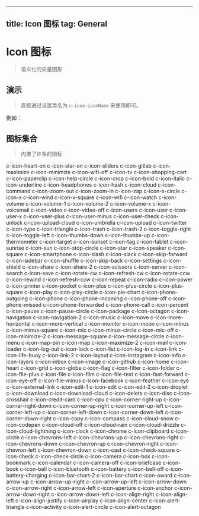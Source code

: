 <script setup>
import demo1 from './doc/demo1.vue';
import demoblock from '@example/views/demoblock.vue';
</script>

---
title: Icon 图标
tag: General
---

# Icon 图标

> 语义化的矢量图形

## 演示

> 直接通过设置类名为 `c-icon-iconName` 来使用即可。

例如：

  <demo1/>

<demoblock compname="icon" demoname="demo1" />


## 图标集合

> 内置了许多的图标

<c-row class="icon-list">
  <c-col :xs="24" :sm="12" :md="8" :lg="4">
    <i class="c-icon-heart-on"></i>
    <span class="icon-name">c-icon-heart-on</span>
   </c-col>
   <c-col :xs="24" :sm="12" :md="8" :lg="4">
    <i class="c-icon-star-on"></i>
    <span class="icon-name">c-icon-star-on</span>
   </c-col>
   <c-col :xs="24" :sm="12" :md="8" :lg="4">
    <i class="c-icon-sliders"></i>
    <span class="icon-name">c-icon-sliders</span>
   </c-col>
   <c-col :xs="24" :sm="12" :md="8" :lg="4">
    <i class="c-icon-gitlab"></i>
    <span class="icon-name">c-icon-gitlab</span>
   </c-col>
   <c-col :xs="24" :sm="12" :md="8" :lg="4">
    <i class="c-icon-maximize"></i>
    <span class="icon-name">c-icon-maximize</span>
   </c-col>
   <c-col :xs="24" :sm="12" :md="8" :lg="4">
    <i class="c-icon-minimize"></i>
    <span class="icon-name">c-icon-minimize</span>
   </c-col>
   <c-col :xs="24" :sm="12" :md="8" :lg="4">
    <i class="c-icon-wifi-off"></i>
    <span class="icon-name">c-icon-wifi-off</span>
   </c-col>
   <c-col :xs="24" :sm="12" :md="8" :lg="4">
    <i class="c-icon-tv"></i>
    <span class="icon-name">c-icon-tv</span>
   </c-col>
   <c-col :xs="24" :sm="12" :md="8" :lg="4">
    <i class="c-icon-shopping-cart"></i>
    <span class="icon-name">c-icon-shopping-cart</span>
   </c-col>
   <c-col :xs="24" :sm="12" :md="8" :lg="4">
    <i class="c-icon-paperclip"></i>
    <span class="icon-name">c-icon-paperclip</span>
   </c-col>
   <c-col :xs="24" :sm="12" :md="8" :lg="4">
    <i class="c-icon-help-circle"></i>
    <span class="icon-name">c-icon-help-circle</span>
   </c-col>
   <c-col :xs="24" :sm="12" :md="8" :lg="4">
    <i class="c-icon-crop"></i>
    <span class="icon-name">c-icon-crop</span>
   </c-col>
   <c-col :xs="24" :sm="12" :md="8" :lg="4">
    <i class="c-icon-bold"></i>
    <span class="icon-name">c-icon-bold</span>
   </c-col>
   <c-col :xs="24" :sm="12" :md="8" :lg="4">
    <i class="c-icon-italic"></i>
    <span class="icon-name">c-icon-italic</span>
   </c-col>
   <c-col :xs="24" :sm="12" :md="8" :lg="4">
    <i class="c-icon-underline"></i>
    <span class="icon-name">c-icon-underline</span>
   </c-col>
   <c-col :xs="24" :sm="12" :md="8" :lg="4">
    <i class="c-icon-headphones"></i>
    <span class="icon-name">c-icon-headphones</span>
   </c-col>
   <c-col :xs="24" :sm="12" :md="8" :lg="4">
    <i class="c-icon-hash"></i>
    <span class="icon-name">c-icon-hash</span>
   </c-col>
   <c-col :xs="24" :sm="12" :md="8" :lg="4">
    <i class="c-icon-cloud"></i>
    <span class="icon-name">c-icon-cloud</span>
   </c-col>
   <c-col :xs="24" :sm="12" :md="8" :lg="4">
    <i class="c-icon-command"></i>
    <span class="icon-name">c-icon-command</span>
   </c-col>
   <c-col :xs="24" :sm="12" :md="8" :lg="4">
    <i class="c-icon-zoom-out"></i>
    <span class="icon-name">c-icon-zoom-out</span>
   </c-col>
   <c-col :xs="24" :sm="12" :md="8" :lg="4">
    <i class="c-icon-zoom-in"></i>
    <span class="icon-name">c-icon-zoom-in</span>
   </c-col>
   <c-col :xs="24" :sm="12" :md="8" :lg="4">
    <i class="c-icon-zap"></i>
    <span class="icon-name">c-icon-zap</span>
   </c-col>
   <c-col :xs="24" :sm="12" :md="8" :lg="4">
    <i class="c-icon-x-circle"></i>
    <span class="icon-name">c-icon-x-circle</span>
   </c-col>
   <c-col :xs="24" :sm="12" :md="8" :lg="4">
    <i class="c-icon-x"></i>
    <span class="icon-name">c-icon-x</span>
   </c-col>
   <c-col :xs="24" :sm="12" :md="8" :lg="4">
    <i class="c-icon-wind"></i>
    <span class="icon-name">c-icon-wind</span>
   </c-col>
   <c-col :xs="24" :sm="12" :md="8" :lg="4">
    <i class="c-icon-x-square"></i>
    <span class="icon-name">c-icon-x-square</span>
   </c-col>
   <c-col :xs="24" :sm="12" :md="8" :lg="4">
    <i class="c-icon-wifi"></i>
    <span class="icon-name">c-icon-wifi</span>
   </c-col>
   <c-col :xs="24" :sm="12" :md="8" :lg="4">
    <i class="c-icon-watch"></i>
    <span class="icon-name">c-icon-watch</span>
   </c-col>
   <c-col :xs="24" :sm="12" :md="8" :lg="4">
    <i class="c-icon-volume"></i>
    <span class="icon-name">c-icon-volume</span>
   </c-col>
   <c-col :xs="24" :sm="12" :md="8" :lg="4">
    <i class="c-icon-volume-1"></i>
    <span class="icon-name">c-icon-volume-1</span>
   </c-col>
   <c-col :xs="24" :sm="12" :md="8" :lg="4">
    <i class="c-icon-volume-2"></i>
    <span class="icon-name">c-icon-volume-2</span>
   </c-col>
   <c-col :xs="24" :sm="12" :md="8" :lg="4">
    <i class="c-icon-volume-x"></i>
    <span class="icon-name">c-icon-volume-x</span>
   </c-col>
   <c-col :xs="24" :sm="12" :md="8" :lg="4">
    <i class="c-icon-voicemail"></i>
    <span class="icon-name">c-icon-voicemail</span>
   </c-col>
   <c-col :xs="24" :sm="12" :md="8" :lg="4">
    <i class="c-icon-video"></i>
    <span class="icon-name">c-icon-video</span>
   </c-col>
   <c-col :xs="24" :sm="12" :md="8" :lg="4">
    <i class="c-icon-video-off"></i>
    <span class="icon-name">c-icon-video-off</span>
   </c-col>
   <c-col :xs="24" :sm="12" :md="8" :lg="4">
    <i class="c-icon-users"></i>
    <span class="icon-name">c-icon-users</span>
   </c-col>
   <c-col :xs="24" :sm="12" :md="8" :lg="4">
    <i class="c-icon-user"></i>
    <span class="icon-name">c-icon-user</span>
   </c-col>
   <c-col :xs="24" :sm="12" :md="8" :lg="4">
    <i class="c-icon-user-x"></i>
    <span class="icon-name">c-icon-user-x</span>
   </c-col>
   <c-col :xs="24" :sm="12" :md="8" :lg="4">
    <i class="c-icon-user-plus"></i>
    <span class="icon-name">c-icon-user-plus</span>
   </c-col>
   <c-col :xs="24" :sm="12" :md="8" :lg="4">
    <i class="c-icon-user-minus"></i>
    <span class="icon-name">c-icon-user-minus</span>
   </c-col>
   <c-col :xs="24" :sm="12" :md="8" :lg="4">
    <i class="c-icon-user-check"></i>
    <span class="icon-name">c-icon-user-check</span>
   </c-col>
   <c-col :xs="24" :sm="12" :md="8" :lg="4">
    <i class="c-icon-unlock"></i>
    <span class="icon-name">c-icon-unlock</span>
   </c-col>
   <c-col :xs="24" :sm="12" :md="8" :lg="4">
    <i class="c-icon-upload-cloud"></i>
    <span class="icon-name">c-icon-upload-cloud</span>
   </c-col>
   <c-col :xs="24" :sm="12" :md="8" :lg="4">
    <i class="c-icon-umbrella"></i>
    <span class="icon-name">c-icon-umbrella</span>
   </c-col>
   <c-col :xs="24" :sm="12" :md="8" :lg="4">
    <i class="c-icon-upload"></i>
    <span class="icon-name">c-icon-upload</span>
   </c-col>
   <c-col :xs="24" :sm="12" :md="8" :lg="4">
    <i class="c-icon-twitter"></i>
    <span class="icon-name">c-icon-twitter</span>
   </c-col>
   <c-col :xs="24" :sm="12" :md="8" :lg="4">
    <i class="c-icon-type"></i>
    <span class="icon-name">c-icon-type</span>
   </c-col>
   <c-col :xs="24" :sm="12" :md="8" :lg="4">
    <i class="c-icon-triangle"></i>
    <span class="icon-name">c-icon-triangle</span>
   </c-col>
   <c-col :xs="24" :sm="12" :md="8" :lg="4">
    <i class="c-icon-trash"></i>
    <span class="icon-name">c-icon-trash</span>
   </c-col>
   <c-col :xs="24" :sm="12" :md="8" :lg="4">
    <i class="c-icon-trash-2"></i>
    <span class="icon-name">c-icon-trash-2</span>
   </c-col>
   <c-col :xs="24" :sm="12" :md="8" :lg="4">
    <i class="c-icon-toggle-right"></i>
    <span class="icon-name">c-icon-toggle-right</span>
   </c-col>
   <c-col :xs="24" :sm="12" :md="8" :lg="4">
    <i class="c-icon-toggle-left"></i>
    <span class="icon-name">c-icon-toggle-left</span>
   </c-col>
   <c-col :xs="24" :sm="12" :md="8" :lg="4">
    <i class="c-icon-thumbs-down"></i>
    <span class="icon-name">c-icon-thumbs-down</span>
   </c-col>
   <c-col :xs="24" :sm="12" :md="8" :lg="4">
    <i class="c-icon-thumbs-up"></i>
    <span class="icon-name">c-icon-thumbs-up</span>
   </c-col>
   <c-col :xs="24" :sm="12" :md="8" :lg="4">
    <i class="c-icon-thermometer"></i>
    <span class="icon-name">c-icon-thermometer</span>
   </c-col>
   <c-col :xs="24" :sm="12" :md="8" :lg="4">
    <i class="c-icon-target"></i>
    <span class="icon-name">c-icon-target</span>
   </c-col>
   <c-col :xs="24" :sm="12" :md="8" :lg="4">
    <i class="c-icon-sunset"></i>
    <span class="icon-name">c-icon-sunset</span>
   </c-col>
   <c-col :xs="24" :sm="12" :md="8" :lg="4">
    <i class="c-icon-tag"></i>
    <span class="icon-name">c-icon-tag</span>
   </c-col>
   <c-col :xs="24" :sm="12" :md="8" :lg="4">
    <i class="c-icon-tablet"></i>
    <span class="icon-name">c-icon-tablet</span>
   </c-col>
   <c-col :xs="24" :sm="12" :md="8" :lg="4">
    <i class="c-icon-sunrise"></i>
    <span class="icon-name">c-icon-sunrise</span>
   </c-col>
   <c-col :xs="24" :sm="12" :md="8" :lg="4">
    <i class="c-icon-sun"></i>
    <span class="icon-name">c-icon-sun</span>
   </c-col>
   <c-col :xs="24" :sm="12" :md="8" :lg="4">
    <i class="c-icon-stop-circle"></i>
    <span class="icon-name">c-icon-stop-circle</span>
   </c-col>
   <c-col :xs="24" :sm="12" :md="8" :lg="4">
    <i class="c-icon-star"></i>
    <span class="icon-name">c-icon-star</span>
   </c-col>
   <c-col :xs="24" :sm="12" :md="8" :lg="4">
    <i class="c-icon-speaker"></i>
    <span class="icon-name">c-icon-speaker</span>
   </c-col>
   <c-col :xs="24" :sm="12" :md="8" :lg="4">
    <i class="c-icon-square"></i>
    <span class="icon-name">c-icon-square</span>
   </c-col>
   <c-col :xs="24" :sm="12" :md="8" :lg="4">
    <i class="c-icon-smartphone"></i>
    <span class="icon-name">c-icon-smartphone</span>
   </c-col>
   <c-col :xs="24" :sm="12" :md="8" :lg="4">
    <i class="c-icon-slash"></i>
    <span class="icon-name">c-icon-slash</span>
   </c-col>
   <c-col :xs="24" :sm="12" :md="8" :lg="4">
    <i class="c-icon-slack"></i>
    <span class="icon-name">c-icon-slack</span>
   </c-col>
   <c-col :xs="24" :sm="12" :md="8" :lg="4">
    <i class="c-icon-skip-forward"></i>
    <span class="icon-name">c-icon-skip-forward</span>
   </c-col>
   <c-col :xs="24" :sm="12" :md="8" :lg="4">
    <i class="c-icon-sidebar"></i>
    <span class="icon-name">c-icon-sidebar</span>
   </c-col>
   <c-col :xs="24" :sm="12" :md="8" :lg="4">
    <i class="c-icon-shuffle"></i>
    <span class="icon-name">c-icon-shuffle</span>
   </c-col>
   <c-col :xs="24" :sm="12" :md="8" :lg="4">
    <i class="c-icon-skip-back"></i>
    <span class="icon-name">c-icon-skip-back</span>
   </c-col>
   <c-col :xs="24" :sm="12" :md="8" :lg="4">
    <i class="c-icon-settings"></i>
    <span class="icon-name">c-icon-settings</span>
   </c-col>
   <c-col :xs="24" :sm="12" :md="8" :lg="4">
    <i class="c-icon-shield"></i>
    <span class="icon-name">c-icon-shield</span>
   </c-col>
   <c-col :xs="24" :sm="12" :md="8" :lg="4">
    <i class="c-icon-share"></i>
    <span class="icon-name">c-icon-share</span>
   </c-col>
   <c-col :xs="24" :sm="12" :md="8" :lg="4">
    <i class="c-icon-share-2"></i>
    <span class="icon-name">c-icon-share-2</span>
   </c-col>
   <c-col :xs="24" :sm="12" :md="8" :lg="4">
    <i class="c-icon-scissors"></i>
    <span class="icon-name">c-icon-scissors</span>
   </c-col>
   <c-col :xs="24" :sm="12" :md="8" :lg="4">
    <i class="c-icon-server"></i>
    <span class="icon-name">c-icon-server</span>
   </c-col>
   <c-col :xs="24" :sm="12" :md="8" :lg="4">
    <i class="c-icon-search"></i>
    <span class="icon-name">c-icon-search</span>
   </c-col>
   <c-col :xs="24" :sm="12" :md="8" :lg="4">
    <i class="c-icon-save"></i>
    <span class="icon-name">c-icon-save</span>
   </c-col>
   <c-col :xs="24" :sm="12" :md="8" :lg="4">
    <i class="c-icon-rotate-cw"></i>
    <span class="icon-name">c-icon-rotate-cw</span>
   </c-col>
   <c-col :xs="24" :sm="12" :md="8" :lg="4">
    <i class="c-icon-refresh-cw"></i>
    <span class="icon-name">c-icon-refresh-cw</span>
   </c-col>
   <c-col :xs="24" :sm="12" :md="8" :lg="4">
    <i class="c-icon-rotate-ccw"></i>
    <span class="icon-name">c-icon-rotate-ccw</span>
   </c-col>
   <c-col :xs="24" :sm="12" :md="8" :lg="4">
    <i class="c-icon-rewind"></i>
    <span class="icon-name">c-icon-rewind</span>
   </c-col>
   <c-col :xs="24" :sm="12" :md="8" :lg="4">
    <i class="c-icon-refresh-ccw"></i>
    <span class="icon-name">c-icon-refresh-ccw</span>
   </c-col>
   <c-col :xs="24" :sm="12" :md="8" :lg="4">
    <i class="c-icon-repeat"></i>
    <span class="icon-name">c-icon-repeat</span>
   </c-col>
   <c-col :xs="24" :sm="12" :md="8" :lg="4">
    <i class="c-icon-radio"></i>
    <span class="icon-name">c-icon-radio</span>
   </c-col>
   <c-col :xs="24" :sm="12" :md="8" :lg="4">
    <i class="c-icon-power"></i>
    <span class="icon-name">c-icon-power</span>
   </c-col>
   <c-col :xs="24" :sm="12" :md="8" :lg="4">
    <i class="c-icon-printer"></i>
    <span class="icon-name">c-icon-printer</span>
   </c-col>
   <c-col :xs="24" :sm="12" :md="8" :lg="4">
    <i class="c-icon-pocket"></i>
    <span class="icon-name">c-icon-pocket</span>
   </c-col>
   <c-col :xs="24" :sm="12" :md="8" :lg="4">
    <i class="c-icon-plus"></i>
    <span class="icon-name">c-icon-plus</span>
   </c-col>
   <c-col :xs="24" :sm="12" :md="8" :lg="4">
    <i class="c-icon-plus-circle"></i>
    <span class="icon-name">c-icon-plus-circle</span>
   </c-col>
   <c-col :xs="24" :sm="12" :md="8" :lg="4">
    <i class="c-icon-plus-square"></i>
    <span class="icon-name">c-icon-plus-square</span>
   </c-col>
   <c-col :xs="24" :sm="12" :md="8" :lg="4">
    <i class="c-icon-play"></i>
    <span class="icon-name">c-icon-play</span>
   </c-col>
   <c-col :xs="24" :sm="12" :md="8" :lg="4">
    <i class="c-icon-play-circle"></i>
    <span class="icon-name">c-icon-play-circle</span>
   </c-col>
   <c-col :xs="24" :sm="12" :md="8" :lg="4">
    <i class="c-icon-pie-chart"></i>
    <span class="icon-name">c-icon-pie-chart</span>
   </c-col>
   <c-col :xs="24" :sm="12" :md="8" :lg="4">
    <i class="c-icon-phone-outgoing"></i>
    <span class="icon-name">c-icon-phone-outgoing</span>
   </c-col>
   <c-col :xs="24" :sm="12" :md="8" :lg="4">
    <i class="c-icon-phone"></i>
    <span class="icon-name">c-icon-phone</span>
   </c-col>
   <c-col :xs="24" :sm="12" :md="8" :lg="4">
    <i class="c-icon-phone-incoming"></i>
    <span class="icon-name">c-icon-phone-incoming</span>
   </c-col>
   <c-col :xs="24" :sm="12" :md="8" :lg="4">
    <i class="c-icon-phone-off"></i>
    <span class="icon-name">c-icon-phone-off</span>
   </c-col>
   <c-col :xs="24" :sm="12" :md="8" :lg="4">
    <i class="c-icon-phone-missed"></i>
    <span class="icon-name">c-icon-phone-missed</span>
   </c-col>
   <c-col :xs="24" :sm="12" :md="8" :lg="4">
    <i class="c-icon-phone-forwarded"></i>
    <span class="icon-name">c-icon-phone-forwarded</span>
   </c-col>
   <c-col :xs="24" :sm="12" :md="8" :lg="4">
    <i class="c-icon-phone-call"></i>
    <span class="icon-name">c-icon-phone-call</span>
   </c-col>
   <c-col :xs="24" :sm="12" :md="8" :lg="4">
    <i class="c-icon-percent"></i>
    <span class="icon-name">c-icon-percent</span>
   </c-col>
   <c-col :xs="24" :sm="12" :md="8" :lg="4">
    <i class="c-icon-pause"></i>
    <span class="icon-name">c-icon-pause</span>
   </c-col>
   <c-col :xs="24" :sm="12" :md="8" :lg="4">
    <i class="c-icon-pause-circle"></i>
    <span class="icon-name">c-icon-pause-circle</span>
   </c-col>
   <c-col :xs="24" :sm="12" :md="8" :lg="4">
    <i class="c-icon-package"></i>
    <span class="icon-name">c-icon-package</span>
   </c-col>
   <c-col :xs="24" :sm="12" :md="8" :lg="4">
    <i class="c-icon-octagon"></i>
    <span class="icon-name">c-icon-octagon</span>
   </c-col>
   <c-col :xs="24" :sm="12" :md="8" :lg="4">
    <i class="c-icon-navigation"></i>
    <span class="icon-name">c-icon-navigation</span>
   </c-col>
   <c-col :xs="24" :sm="12" :md="8" :lg="4">
    <i class="c-icon-navigation-2"></i>
    <span class="icon-name">c-icon-navigation-2</span>
   </c-col>
   <c-col :xs="24" :sm="12" :md="8" :lg="4">
    <i class="c-icon-music"></i>
    <span class="icon-name">c-icon-music</span>
   </c-col>
   <c-col :xs="24" :sm="12" :md="8" :lg="4">
    <i class="c-icon-move"></i>
    <span class="icon-name">c-icon-move</span>
   </c-col>
   <c-col :xs="24" :sm="12" :md="8" :lg="4">
    <i class="c-icon-more-horizontal"></i>
    <span class="icon-name">c-icon-more-horizontal</span>
   </c-col>
   <c-col :xs="24" :sm="12" :md="8" :lg="4">
    <i class="c-icon-more-vertical"></i>
    <span class="icon-name">c-icon-more-vertical</span>
   </c-col>
   <c-col :xs="24" :sm="12" :md="8" :lg="4">
    <i class="c-icon-monitor"></i>
    <span class="icon-name">c-icon-monitor</span>
   </c-col>
   <c-col :xs="24" :sm="12" :md="8" :lg="4">
    <i class="c-icon-moon"></i>
    <span class="icon-name">c-icon-moon</span>
   </c-col>
   <c-col :xs="24" :sm="12" :md="8" :lg="4">
    <i class="c-icon-minus"></i>
    <span class="icon-name">c-icon-minus</span>
   </c-col>
   <c-col :xs="24" :sm="12" :md="8" :lg="4">
    <i class="c-icon-minus-square"></i>
    <span class="icon-name">c-icon-minus-square</span>
   </c-col>
   <c-col :xs="24" :sm="12" :md="8" :lg="4">
    <i class="c-icon-mic"></i>
    <span class="icon-name">c-icon-mic</span>
   </c-col>
   <c-col :xs="24" :sm="12" :md="8" :lg="4">
    <i class="c-icon-minus-circle"></i>
    <span class="icon-name">c-icon-minus-circle</span>
   </c-col>
   <c-col :xs="24" :sm="12" :md="8" :lg="4">
    <i class="c-icon-mic-off"></i>
    <span class="icon-name">c-icon-mic-off</span>
   </c-col>
   <c-col :xs="24" :sm="12" :md="8" :lg="4">
    <i class="c-icon-minimize-2"></i>
    <span class="icon-name">c-icon-minimize-2</span>
   </c-col>
   <c-col :xs="24" :sm="12" :md="8" :lg="4">
    <i class="c-icon-message-square"></i>
    <span class="icon-name">c-icon-message-square</span>
   </c-col>
   <c-col :xs="24" :sm="12" :md="8" :lg="4">
    <i class="c-icon-message-circle"></i>
    <span class="icon-name">c-icon-message-circle</span>
   </c-col>
   <c-col :xs="24" :sm="12" :md="8" :lg="4">
    <i class="c-icon-menu"></i>
    <span class="icon-name">c-icon-menu</span>
   </c-col>
   <c-col :xs="24" :sm="12" :md="8" :lg="4">
    <i class="c-icon-map-pin"></i>
    <span class="icon-name">c-icon-map-pin</span>
   </c-col>
   <c-col :xs="24" :sm="12" :md="8" :lg="4">
    <i class="c-icon-map"></i>
    <span class="icon-name">c-icon-map</span>
   </c-col>
   <c-col :xs="24" :sm="12" :md="8" :lg="4">
    <i class="c-icon-maximize-2"></i>
    <span class="icon-name">c-icon-maximize-2</span>
   </c-col>
   <c-col :xs="24" :sm="12" :md="8" :lg="4">
    <i class="c-icon-mail"></i>
    <span class="icon-name">c-icon-mail</span>
   </c-col>
   <c-col :xs="24" :sm="12" :md="8" :lg="4">
    <i class="c-icon-loader"></i>
    <span class="icon-name">c-icon-loader</span>
   </c-col>
   <c-col :xs="24" :sm="12" :md="8" :lg="4">
    <i class="c-icon-log-out"></i>
    <span class="icon-name">c-icon-log-out</span>
   </c-col>
   <c-col :xs="24" :sm="12" :md="8" :lg="4">
    <i class="c-icon-lock"></i>
    <span class="icon-name">c-icon-lock</span>
   </c-col>
   <c-col :xs="24" :sm="12" :md="8" :lg="4">
    <i class="c-icon-list"></i>
    <span class="icon-name">c-icon-list</span>
   </c-col>
   <c-col :xs="24" :sm="12" :md="8" :lg="4">
    <i class="c-icon-log-in"></i>
    <span class="icon-name">c-icon-log-in</span>
   </c-col>
   <c-col :xs="24" :sm="12" :md="8" :lg="4">
    <i class="c-icon-link"></i>
    <span class="icon-name">c-icon-link</span>
   </c-col>
   <c-col :xs="24" :sm="12" :md="8" :lg="4">
    <i class="c-icon-life-buoy"></i>
    <span class="icon-name">c-icon-life-buoy</span>
   </c-col>
   <c-col :xs="24" :sm="12" :md="8" :lg="4">
    <i class="c-icon-link-2"></i>
    <span class="icon-name">c-icon-link-2</span>
   </c-col>
   <c-col :xs="24" :sm="12" :md="8" :lg="4">
    <i class="c-icon-layout"></i>
    <span class="icon-name">c-icon-layout</span>
   </c-col>
   <c-col :xs="24" :sm="12" :md="8" :lg="4">
    <i class="c-icon-instagram"></i>
    <span class="icon-name">c-icon-instagram</span>
   </c-col>
   <c-col :xs="24" :sm="12" :md="8" :lg="4">
    <i class="c-icon-info"></i>
    <span class="icon-name">c-icon-info</span>
   </c-col>
   <c-col :xs="24" :sm="12" :md="8" :lg="4">
    <i class="c-icon-layers"></i>
    <span class="icon-name">c-icon-layers</span>
   </c-col>
   <c-col :xs="24" :sm="12" :md="8" :lg="4">
    <i class="c-icon-inbox"></i>
    <span class="icon-name">c-icon-inbox</span>
   </c-col>
   <c-col :xs="24" :sm="12" :md="8" :lg="4">
    <i class="c-icon-image"></i>
    <span class="icon-name">c-icon-image</span>
   </c-col>
   <c-col :xs="24" :sm="12" :md="8" :lg="4">
    <i class="c-icon-github"></i>
    <span class="icon-name">c-icon-github</span>
   </c-col>
   <c-col :xs="24" :sm="12" :md="8" :lg="4">
    <i class="c-icon-home"></i>
    <span class="icon-name">c-icon-home</span>
   </c-col>
   <c-col :xs="24" :sm="12" :md="8" :lg="4">
    <i class="c-icon-heart"></i>
    <span class="icon-name">c-icon-heart</span>
   </c-col>
   <c-col :xs="24" :sm="12" :md="8" :lg="4">
    <i class="c-icon-grid"></i>
    <span class="icon-name">c-icon-grid</span>
   </c-col>
   <c-col :xs="24" :sm="12" :md="8" :lg="4">
    <i class="c-icon-globe"></i>
    <span class="icon-name">c-icon-globe</span>
   </c-col>
   <c-col :xs="24" :sm="12" :md="8" :lg="4">
    <i class="c-icon-flag"></i>
    <span class="icon-name">c-icon-flag</span>
   </c-col>
   <c-col :xs="24" :sm="12" :md="8" :lg="4">
    <i class="c-icon-filter"></i>
    <span class="icon-name">c-icon-filter</span>
   </c-col>
   <c-col :xs="24" :sm="12" :md="8" :lg="4">
    <i class="c-icon-folder"></i>
    <span class="icon-name">c-icon-folder</span>
   </c-col>
   <c-col :xs="24" :sm="12" :md="8" :lg="4">
    <i class="c-icon-file-plus"></i>
    <span class="icon-name">c-icon-file-plus</span>
   </c-col>
   <c-col :xs="24" :sm="12" :md="8" :lg="4">
    <i class="c-icon-file"></i>
    <span class="icon-name">c-icon-file</span>
   </c-col>
   <c-col :xs="24" :sm="12" :md="8" :lg="4">
    <i class="c-icon-film"></i>
    <span class="icon-name">c-icon-film</span>
   </c-col>
   <c-col :xs="24" :sm="12" :md="8" :lg="4">
    <i class="c-icon-file-text"></i>
    <span class="icon-name">c-icon-file-text</span>
   </c-col>
   <c-col :xs="24" :sm="12" :md="8" :lg="4">
    <i class="c-icon-fast-forward"></i>
    <span class="icon-name">c-icon-fast-forward</span>
   </c-col>
   <c-col :xs="24" :sm="12" :md="8" :lg="4">
    <i class="c-icon-eye-off"></i>
    <span class="icon-name">c-icon-eye-off</span>
   </c-col>
   <c-col :xs="24" :sm="12" :md="8" :lg="4">
    <i class="c-icon-file-minus"></i>
    <span class="icon-name">c-icon-file-minus</span>
   </c-col>
   <c-col :xs="24" :sm="12" :md="8" :lg="4">
    <i class="c-icon-facebook"></i>
    <span class="icon-name">c-icon-facebook</span>
   </c-col>
   <c-col :xs="24" :sm="12" :md="8" :lg="4">
    <i class="c-icon-feather"></i>
    <span class="icon-name">c-icon-feather</span>
   </c-col>
   <c-col :xs="24" :sm="12" :md="8" :lg="4">
    <i class="c-icon-eye"></i>
    <span class="icon-name">c-icon-eye</span>
   </c-col>
   <c-col :xs="24" :sm="12" :md="8" :lg="4">
    <i class="c-icon-external-link"></i>
    <span class="icon-name">c-icon-external-link</span>
   </c-col>
   <c-col :xs="24" :sm="12" :md="8" :lg="4">
    <i class="c-icon-edit-1"></i>
    <span class="icon-name">c-icon-edit-1</span>
   </c-col>
   <c-col :xs="24" :sm="12" :md="8" :lg="4">
    <i class="c-icon-edit"></i>
    <span class="icon-name">c-icon-edit</span>
   </c-col>
   <c-col :xs="24" :sm="12" :md="8" :lg="4">
    <i class="c-icon-edit-2"></i>
    <span class="icon-name">c-icon-edit-2</span>
   </c-col>
   <c-col :xs="24" :sm="12" :md="8" :lg="4">
    <i class="c-icon-droplet"></i>
    <span class="icon-name">c-icon-droplet</span>
   </c-col>
   <c-col :xs="24" :sm="12" :md="8" :lg="4">
    <i class="c-icon-download"></i>
    <span class="icon-name">c-icon-download</span>
   </c-col>
   <c-col :xs="24" :sm="12" :md="8" :lg="4">
    <i class="c-icon-download-cloud"></i>
    <span class="icon-name">c-icon-download-cloud</span>
   </c-col>
   <c-col :xs="24" :sm="12" :md="8" :lg="4">
    <i class="c-icon-delete"></i>
    <span class="icon-name">c-icon-delete</span>
   </c-col>
   <c-col :xs="24" :sm="12" :md="8" :lg="4">
    <i class="c-icon-disc"></i>
    <span class="icon-name">c-icon-disc</span>
   </c-col>
   <c-col :xs="24" :sm="12" :md="8" :lg="4">
    <i class="c-icon-crosshair"></i>
    <span class="icon-name">c-icon-crosshair</span>
   </c-col>
   <c-col :xs="24" :sm="12" :md="8" :lg="4">
    <i class="c-icon-credit-card"></i>
    <span class="icon-name">c-icon-credit-card</span>
   </c-col>
   <c-col :xs="24" :sm="12" :md="8" :lg="4">
    <i class="c-icon-cpu"></i>
    <span class="icon-name">c-icon-cpu</span>
   </c-col>
   <c-col :xs="24" :sm="12" :md="8" :lg="4">
    <i class="c-icon-corner-right-up"></i>
    <span class="icon-name">c-icon-corner-right-up</span>
   </c-col>
   <c-col :xs="24" :sm="12" :md="8" :lg="4">
    <i class="c-icon-corner-right-down"></i>
    <span class="icon-name">c-icon-corner-right-down</span>
   </c-col>
   <c-col :xs="24" :sm="12" :md="8" :lg="4">
    <i class="c-icon-corner-up-right"></i>
    <span class="icon-name">c-icon-corner-up-right</span>
   </c-col>
   <c-col :xs="24" :sm="12" :md="8" :lg="4">
    <i class="c-icon-corner-up-left"></i>
    <span class="icon-name">c-icon-corner-up-left</span>
   </c-col>
   <c-col :xs="24" :sm="12" :md="8" :lg="4">
    <i class="c-icon-corner-left-up"></i>
    <span class="icon-name">c-icon-corner-left-up</span>
   </c-col>
   <c-col :xs="24" :sm="12" :md="8" :lg="4">
    <i class="c-icon-corner-left-down"></i>
    <span class="icon-name">c-icon-corner-left-down</span>
   </c-col>
   <c-col :xs="24" :sm="12" :md="8" :lg="4">
    <i class="c-icon-corner-down-left"></i>
    <span class="icon-name">c-icon-corner-down-left</span>
   </c-col>
   <c-col :xs="24" :sm="12" :md="8" :lg="4">
    <i class="c-icon-corner-down-right"></i>
    <span class="icon-name">c-icon-corner-down-right</span>
   </c-col>
   <c-col :xs="24" :sm="12" :md="8" :lg="4">
    <i class="c-icon-copy"></i>
    <span class="icon-name">c-icon-copy</span>
   </c-col>
   <c-col :xs="24" :sm="12" :md="8" :lg="4">
    <i class="c-icon-compass"></i>
    <span class="icon-name">c-icon-compass</span>
   </c-col>
   <c-col :xs="24" :sm="12" :md="8" :lg="4">
    <i class="c-icon-cloud-snow"></i>
    <span class="icon-name">c-icon-cloud-snow</span>
   </c-col>
   <c-col :xs="24" :sm="12" :md="8" :lg="4">
    <i class="c-icon-codepen"></i>
    <span class="icon-name">c-icon-codepen</span>
   </c-col>
   <c-col :xs="24" :sm="12" :md="8" :lg="4">
    <i class="c-icon-cloud-off"></i>
    <span class="icon-name">c-icon-cloud-off</span>
   </c-col>
   <c-col :xs="24" :sm="12" :md="8" :lg="4">
    <i class="c-icon-cloud-rain"></i>
    <span class="icon-name">c-icon-cloud-rain</span>
   </c-col>
   <c-col :xs="24" :sm="12" :md="8" :lg="4">
    <i class="c-icon-cloud-drizzle"></i>
    <span class="icon-name">c-icon-cloud-drizzle</span>
   </c-col>
   <c-col :xs="24" :sm="12" :md="8" :lg="4">
    <i class="c-icon-cloud-lightning"></i>
    <span class="icon-name">c-icon-cloud-lightning</span>
   </c-col>
   <c-col :xs="24" :sm="12" :md="8" :lg="4">
    <i class="c-icon-clock"></i>
    <span class="icon-name">c-icon-clock</span>
   </c-col>
   <c-col :xs="24" :sm="12" :md="8" :lg="4">
    <i class="c-icon-chrome"></i>
    <span class="icon-name">c-icon-chrome</span>
   </c-col>
   <c-col :xs="24" :sm="12" :md="8" :lg="4">
    <i class="c-icon-clipboard"></i>
    <span class="icon-name">c-icon-clipboard</span>
   </c-col>
   <c-col :xs="24" :sm="12" :md="8" :lg="4">
    <i class="c-icon-circle"></i>
    <span class="icon-name">c-icon-circle</span>
   </c-col>
   <c-col :xs="24" :sm="12" :md="8" :lg="4">
    <i class="c-icon-chevrons-left"></i>
    <span class="icon-name">c-icon-chevrons-left</span>
   </c-col>
   <c-col :xs="24" :sm="12" :md="8" :lg="4">
    <i class="c-icon-chevrons-up"></i>
    <span class="icon-name">c-icon-chevrons-up</span>
   </c-col>
   <c-col :xs="24" :sm="12" :md="8" :lg="4">
    <i class="c-icon-chevrons-right"></i>
    <span class="icon-name">c-icon-chevrons-right</span>
   </c-col>
   <c-col :xs="24" :sm="12" :md="8" :lg="4">
    <i class="c-icon-chevrons-down"></i>
    <span class="icon-name">c-icon-chevrons-down</span>
   </c-col>
   <c-col :xs="24" :sm="12" :md="8" :lg="4">
    <i class="c-icon-chevron-up"></i>
    <span class="icon-name">c-icon-chevron-up</span>
   </c-col>
   <c-col :xs="24" :sm="12" :md="8" :lg="4">
    <i class="c-icon-chevron-right"></i>
    <span class="icon-name">c-icon-chevron-right</span>
   </c-col>
   <c-col :xs="24" :sm="12" :md="8" :lg="4">
    <i class="c-icon-chevron-left"></i>
    <span class="icon-name">c-icon-chevron-left</span>
   </c-col>
   <c-col :xs="24" :sm="12" :md="8" :lg="4">
    <i class="c-icon-chevron-down"></i>
    <span class="icon-name">c-icon-chevron-down</span>
   </c-col>
   <c-col :xs="24" :sm="12" :md="8" :lg="4">
    <i class="c-icon-cast"></i>
    <span class="icon-name">c-icon-cast</span>
   </c-col>
   <c-col :xs="24" :sm="12" :md="8" :lg="4">
    <i class="c-icon-check-square"></i>
    <span class="icon-name">c-icon-check-square</span>
   </c-col>
   <c-col :xs="24" :sm="12" :md="8" :lg="4">
    <i class="c-icon-check"></i>
    <span class="icon-name">c-icon-check</span>
   </c-col>
   <c-col :xs="24" :sm="12" :md="8" :lg="4">
    <i class="c-icon-check-circle"></i>
    <span class="icon-name">c-icon-check-circle</span>
   </c-col>
   <c-col :xs="24" :sm="12" :md="8" :lg="4">
    <i class="c-icon-camera"></i>
    <span class="icon-name">c-icon-camera</span>
   </c-col>
   <c-col :xs="24" :sm="12" :md="8" :lg="4">
    <i class="c-icon-box"></i>
    <span class="icon-name">c-icon-box</span>
   </c-col>
   <c-col :xs="24" :sm="12" :md="8" :lg="4">
    <i class="c-icon-bookmark"></i>
    <span class="icon-name">c-icon-bookmark</span>
   </c-col>
   <c-col :xs="24" :sm="12" :md="8" :lg="4">
    <i class="c-icon-calendar"></i>
    <span class="icon-name">c-icon-calendar</span>
   </c-col>
   <c-col :xs="24" :sm="12" :md="8" :lg="4">
    <i class="c-icon-camera-off"></i>
    <span class="icon-name">c-icon-camera-off</span>
   </c-col>
   <c-col :xs="24" :sm="12" :md="8" :lg="4">
    <i class="c-icon-briefcase"></i>
    <span class="icon-name">c-icon-briefcase</span>
   </c-col>
   <c-col :xs="24" :sm="12" :md="8" :lg="4">
    <i class="c-icon-book"></i>
    <span class="icon-name">c-icon-book</span>
   </c-col>
   <c-col :xs="24" :sm="12" :md="8" :lg="4">
    <i class="c-icon-bell"></i>
    <span class="icon-name">c-icon-bell</span>
   </c-col>
   <c-col :xs="24" :sm="12" :md="8" :lg="4">
    <i class="c-icon-bluetooth"></i>
    <span class="icon-name">c-icon-bluetooth</span>
   </c-col>
   <c-col :xs="24" :sm="12" :md="8" :lg="4">
    <i class="c-icon-battery"></i>
    <span class="icon-name">c-icon-battery</span>
   </c-col>
   <c-col :xs="24" :sm="12" :md="8" :lg="4">
    <i class="c-icon-bell-off"></i>
    <span class="icon-name">c-icon-bell-off</span>
   </c-col>
   <c-col :xs="24" :sm="12" :md="8" :lg="4">
    <i class="c-icon-battery-charging"></i>
    <span class="icon-name">c-icon-battery-charging</span>
   </c-col>
   <c-col :xs="24" :sm="12" :md="8" :lg="4">
    <i class="c-icon-bar-chart-2"></i>
    <span class="icon-name">c-icon-bar-chart-2</span>
   </c-col>
   <c-col :xs="24" :sm="12" :md="8" :lg="4">
    <i class="c-icon-bar-chart"></i>
    <span class="icon-name">c-icon-bar-chart</span>
   </c-col>
   <c-col :xs="24" :sm="12" :md="8" :lg="4">
    <i class="c-icon-award"></i>
    <span class="icon-name">c-icon-award</span>
   </c-col>
   <c-col :xs="24" :sm="12" :md="8" :lg="4">
    <i class="c-icon-arrow-up"></i>
    <span class="icon-name">c-icon-arrow-up</span>
   </c-col>
   <c-col :xs="24" :sm="12" :md="8" :lg="4">
    <i class="c-icon-arrow-up-right"></i>
    <span class="icon-name">c-icon-arrow-up-right</span>
   </c-col>
   <c-col :xs="24" :sm="12" :md="8" :lg="4">
    <i class="c-icon-arrow-up-left"></i>
    <span class="icon-name">c-icon-arrow-up-left</span>
   </c-col>
   <c-col :xs="24" :sm="12" :md="8" :lg="4">
    <i class="c-icon-arrow-down"></i>
    <span class="icon-name">c-icon-arrow-down</span>
   </c-col>
   <c-col :xs="24" :sm="12" :md="8" :lg="4">
    <i class="c-icon-arrow-right"></i>
    <span class="icon-name">c-icon-arrow-right</span>
   </c-col>
   <c-col :xs="24" :sm="12" :md="8" :lg="4">
    <i class="c-icon-arrow-left"></i>
    <span class="icon-name">c-icon-arrow-left</span>
   </c-col>
   <c-col :xs="24" :sm="12" :md="8" :lg="4">
    <i class="c-icon-aperture"></i>
    <span class="icon-name">c-icon-aperture</span>
   </c-col>
   <c-col :xs="24" :sm="12" :md="8" :lg="4">
    <i class="c-icon-anchor"></i>
    <span class="icon-name">c-icon-anchor</span>
   </c-col>
   <c-col :xs="24" :sm="12" :md="8" :lg="4">
    <i class="c-icon-arrow-down-right"></i>
    <span class="icon-name">c-icon-arrow-down-right</span>
   </c-col>
   <c-col :xs="24" :sm="12" :md="8" :lg="4">
    <i class="c-icon-arrow-down-left"></i>
    <span class="icon-name">c-icon-arrow-down-left</span>
   </c-col>
   <c-col :xs="24" :sm="12" :md="8" :lg="4">
    <i class="c-icon-align-right"></i>
    <span class="icon-name">c-icon-align-right</span>
   </c-col>
   <c-col :xs="24" :sm="12" :md="8" :lg="4">
    <i class="c-icon-align-left"></i>
    <span class="icon-name">c-icon-align-left</span>
   </c-col>
   <c-col :xs="24" :sm="12" :md="8" :lg="4">
    <i class="c-icon-align-justify"></i>
    <span class="icon-name">c-icon-align-justify</span>
   </c-col>
   <c-col :xs="24" :sm="12" :md="8" :lg="4">
    <i class="c-icon-airplay"></i>
    <span class="icon-name">c-icon-airplay</span>
   </c-col>
   <c-col :xs="24" :sm="12" :md="8" :lg="4">
    <i class="c-icon-align-center"></i>
    <span class="icon-name">c-icon-align-center</span>
   </c-col>
   <c-col :xs="24" :sm="12" :md="8" :lg="4">
    <i class="c-icon-alert-triangle"></i>
    <span class="icon-name">c-icon-alert-triangle</span>
   </c-col>
   <c-col :xs="24" :sm="12" :md="8" :lg="4">
    <i class="c-icon-activity"></i>
    <span class="icon-name">c-icon-activity</span>
   </c-col>
   <c-col :xs="24" :sm="12" :md="8" :lg="4">
    <i class="c-icon-alert-circle"></i>
    <span class="icon-name">c-icon-alert-circle</span>
   </c-col>
   <c-col :xs="24" :sm="12" :md="8" :lg="4">
    <i class="c-icon-alert-octagon"></i>
    <span class="icon-name">c-icon-alert-octagon</span>
   </c-col>
</c-row>
